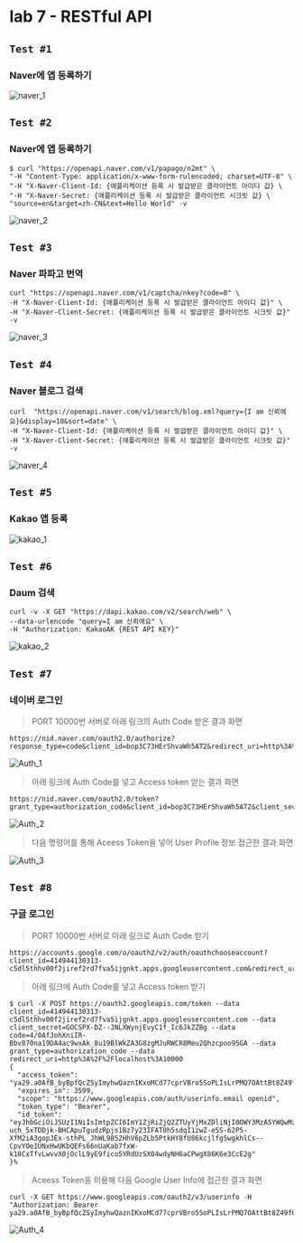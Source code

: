 # lab 7 - RESTful API

## `Test #1`
### Naver에 앱 등록하기
![naver_1](/asset/img/lab7/1.png)

## `Test #2`
### Naver에 앱 등록하기
```
$ curl "https://openapi.naver.com/v1/papago/n2mt" \
"-H "Content-Type: application/x-www-form-rulencoded; charset=UTF-8" \
"-H "X-Naver-Client-Id: {애플리케이션 등록 시 발급받은 클라이언트 아이디 값} \
"-H "X-Naver-Secret: {애플리케이션 등록 시 발급받은 클라이언트 시크릿 값} \
"source=en&target=zh-CN&text=Hello World" -v
```
![naver_2](/asset/img/lab7/2.png)


## `Test #3`
### Naver 파파고 번역
```
curl "https://openapi.naver.com/v1/captcha/nkey?code=0" \
-H "X-Naver-Client-Id: {애플리케이션 등록 시 발급받은 클라이언트 아이디 값}" \
-H "X-Naver-Client-Secret: {애플리케이션 등록 시 발급받은 클라이언트 시크릿 값}" -v
```
![naver_3](/asset/img/lab7/3.png)

## `Test #4`
### Naver 블로그 검색
```
curl  "https://openapi.naver.com/v1/search/blog.xml?query={I am 신뢰에요}&display=10&sort=date" \
-H "X-Naver-Client-Id: {애플리케이션 등록 시 발급받은 클라이언트 아이디 값}" \
-H "X-Naver-Client-Secret: {애플리케이션 등록 시 발급받은 클라이언트 시크릿 값}" -v
```
![naver_4](/asset/img/lab7/4.png)

## `Test #5`
### Kakao 앱 등록
![kakao_1](/asset/img/lab7/5.png)

## `Test #6`
### Daum 검색
```
curl -v -X GET "https://dapi.kakao.com/v2/search/web" \
--data-urlencode "query=I am 신뢰에요" \
-H "Authorization: KakaoAK {REST API KEY}"
```
![kakao_2](/asset/img/lab7/6.png)

## `Test #7`
### 네이버 로그인
> PORT 10000번 서버로 아래 링크의 Auth Code 받은 결과 화면
```
https://nid.naver.com/oauth2.0/authorize?response_type=code&client_id=bop3C73HErShvaWh5AT2&redirect_uri=http%3A%2F%2Flocalhost%3A10000&state=0115
```

![Auth_1](/asset/img/lab7/7.png)

> 아래 링크에 Auth Code를 넣고 Access token 얻는 결과 화면
```
https://nid.naver.com/oauth2.0/token?grant_type=authorization_code&client_id=bop3C73HErShvaWh5AT2&client_secret=6IdFnhihKH&code=9jgfquFfnEa51MGGMP&state=0115
```
![Auth_2](/asset/img/lab7/8.png)

> 다음 명령어를 통해 Aceess Token을 넣어 User Profile 정보 접근한 결과 화면

![Auth_3](/asset/img/lab7/9.png)

## `Test #8`
### 구글 로그인
> PORT 10000번 서버로 아래 링크로 Auth Code 받기
```
https://accounts.google.com/o/oauth2/v2/auth/oauthchooseaccount?client_id=414944130313-c5dl5thhv00f2jiref2rd7fva5ijgnkt.apps.googleusercontent.com&redirect_uri=http%3A%2F%2Flocalhost%3A10000&response_type=code&scope=https%3A%2F%2Fwww.googleapis.com%2Fauth%2Fuserinfo.email&service=lso&o2v=2&theme=glif&flowName=GeneralOAuthFlow
```
> 아래 링크에 Auth Code를 넣고 Access token 받기
```
$ curl -X POST https://oauth2.googleapis.com/token --data client_id=414944130313-c5dl5thhv00f2jiref2rd7fva5ijgnkt.apps.googleusercontent.com --data client_secret=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 --data code=4/0AfJohXniIR-Bbv870na19DA4ac9wxAk_8u19BlWkZA3G8zgMJuRWCR8Meu2Qhzcpoo95GA --data grant_type=authorization_code --data redirect_uri=http%3A%2F%2Flocalhost%3A10000
{
  "access_token": "ya29.a0AfB_byBpfQcZSyImyhwQaznIKxoMCd77cprVBro5SoPLIsLrPMQ7OAttBt8Z49fOCpxLKqpaQGFyhyPsc9ll5BhShMMQ6tqrULw2b7HZXO_Y_CpjXP39pPcm6BjM3Gx5yxNIlSBEi4KOy1sk7nm8zZk8JvlY6sXZ1yrQaCgYKAUwSARMSFQGOcNnCRM8Pnxax94desy4_rROFgw0171",
  "expires_in": 3599,
  "scope": "https://www.googleapis.com/auth/userinfo.email openid",
  "token_type": "Bearer",
  "id_token": "eyJhbGciOiJSUzI1NiIsImtpZCI6ImY1ZjRiZjQ2ZTUyYjMxZDliNjI0OWY3MzA5YWQwMzM4NDAwNjgwY2QiLCJ0eXAiOiJKV1QifQ.eyJpc3MiOiJodHRwczovL2FjY291bnRzLmdvb2dsZS5jb20iLCJhenAiOiI0MTQ5NDQxMzAzMTMtYzVkbDV0aGh2MDBmMmppcmVmMnJkN2Z2YTVpamdua3QuYXBwcy5nb29nbGV1c2VyY29udGVudC5jb20iLCJhdWQiOiI0MTQ5NDQxMzAzMTMtYzVkbDV0aGh2MDBmMmppcmVmMnJkN2Z2YTVpamdua3QuYXBwcy5nb29nbGV1c2VyY29udGVudC5jb20iLCJzdWIiOiIxMDQ4MzM4NTAyNTg1MDg5MDE3MzYiLCJlbWFpbCI6ImpqaDE5OTYwMTE1QGdtYWlsLmNvbSIsImVtYWlsX3ZlcmlmaWVkIjp0cnVlLCJhdF9oYXNoIjoiSmszNTd1QlNOd1hqZmVvLVRTeEh5ZyIsImlhdCI6MTY5OTI1MjM1NiwiZXhwIjoxNjk5MjU1OTU2fQ.ZxJpWBjqIGi40EywNasSn1xRjMg8bfSkdYfF5N88lgJ6kfIx4Lxe1LMulDL9oyL2JDMkqan2T1QzlCa4IDqnvqraaci9yAg5bz3A0L46egVxm9fMXFDdE_soIVlQY7o-uch_5xTDDjk-BHCApuTgudzRpjs1Bz7y23IFAT0h5sdqI1zwZ-e5S-62P5-XfM2iA3gopJEx-sthPL_JhWL9852HhV6pZLb5PtkHY8fU86kcjlfgSwgkhlCs--CpvYOe1UNxHwUKbQEFs66nUaKab7fxW-k18CxTfvLwvvX0jOclL9yE9fico5YRdUzSX04wdyNH6aCPwgX86K6e3CcE2g"
}%   
```

> Aceess Token을 이용해 다음 Google User Info에 접근한 결과 화면
```
curl -X GET https://www.googleapis.com/oauth2/v3/userinfo -H "Authorization: Bearer ya29.a0AfB_byBpfQcZSyImyhwQaznIKxoMCd77cprVBro5SoPLIsLrPMQ7OAttBt8Z49fOCpxLKqpaQGFyhyPsc9ll5BhShMMQ6tqrULw2b7HZXO_Y_CpjXP39pPcm6BjM3Gx5yxNIlSBEi4KOy1sk7nm8zZk8JvlY6sXZ1yrQaCgYKAUwSARMSFQGOcNnCRM8Pnxax94desy4_rROFgw0171" 
```

![Auth_4](/asset/img/lab7/10.png)
